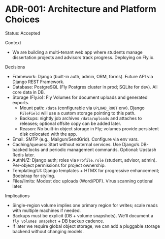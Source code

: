 # ADR-001: Architecture and Platform Choices

Status: Accepted

Context
- We are building a multi-tenant web app where students manage dissertation projects and advisors track progress. Deploying on Fly.io.

Decisions
- Framework: Django (built-in auth, admin, ORM, forms). Future API via Django REST Framework.
- Database: PostgreSQL (Fly Postgres cluster in prod; SQLite for dev). All core data in DB.
- Storage (Fly.io): Fly Volumes for document uploads and generated exports.
  - Mount path: `/data` (configurable via `UPLOAD_ROOT` env). Django `FileField` will use a custom storage pointing to this path.
  - Backups: nightly job archives `/data/uploads` and attaches to releases; optional offsite copy can be added later.
  - Reason: No built-in object storage in Fly; volumes provide persistent disk colocated with the app.
- Email: SMTP (e.g., Mailgun/SendGrid). Configure via env vars.
- Caching/queues: Start without external services. Use Django’s DB-backed locks and periodic management commands. Optional: Upstash Redis later.
- AuthN/Z: Django auth; roles via `Profile.role` (student, advisor, admin). Per-object permissions for project ownership.
- Templating/UI: Django templates + HTMX for progressive enhancement; Bootstrap for styling.
- Files/limits: Modest doc uploads (Word/PDF). Virus scanning optional later.

Implications
- Single-region volume implies one primary region for writes; scale reads with multiple machines if needed.
- Backups must be explicit (DB + volume snapshots). We’ll document a `fly volumes snapshot` + DB backup cadence.
- If later we require global object storage, we can add a pluggable storage backend without changing models.
